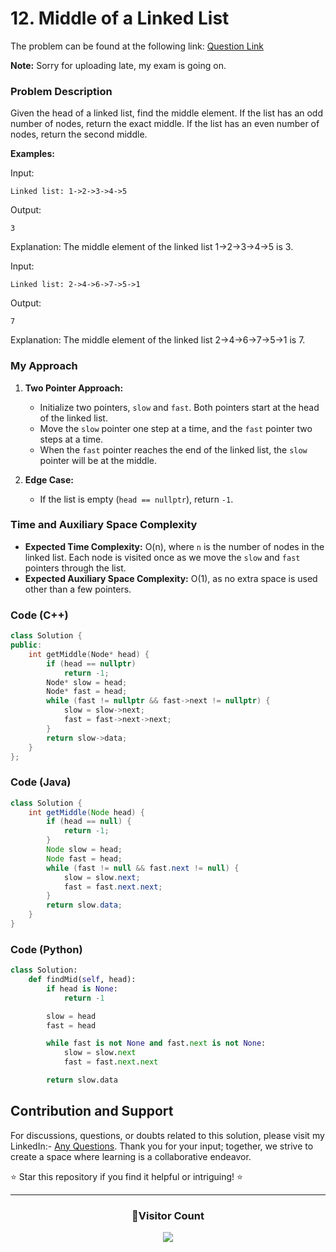 # **12. Middle of a Linked List**

The problem can be found at the following link: [Question Link](https://www.geeksforgeeks.org/problems/finding-middle-element-in-a-linked-list/11)

**Note:** Sorry for uploading late, my exam is going on.

### Problem Description

Given the head of a linked list, find the middle element. If the list has an odd number of nodes, return the exact middle. If the list has an even number of nodes, return the second middle.

**Examples:**

Input:

```
Linked list: 1->2->3->4->5
```

Output:

```
3
```

Explanation: The middle element of the linked list 1->2->3->4->5 is 3.

Input:

```
Linked list: 2->4->6->7->5->1
```

Output:

```
7
```

Explanation: The middle element of the linked list 2->4->6->7->5->1 is 7.

### My Approach

1. **Two Pointer Approach:**

   - Initialize two pointers, `slow` and `fast`. Both pointers start at the head of the linked list.
   - Move the `slow` pointer one step at a time, and the `fast` pointer two steps at a time.
   - When the `fast` pointer reaches the end of the linked list, the `slow` pointer will be at the middle.

2. **Edge Case:**
   - If the list is empty (`head == nullptr`), return `-1`.

### Time and Auxiliary Space Complexity

- **Expected Time Complexity:** O(n), where `n` is the number of nodes in the linked list. Each node is visited once as we move the `slow` and `fast` pointers through the list.
- **Expected Auxiliary Space Complexity:** O(1), as no extra space is used other than a few pointers.

### Code (C++)

```cpp
class Solution {
public:
    int getMiddle(Node* head) {
        if (head == nullptr)
            return -1;
        Node* slow = head;
        Node* fast = head;
        while (fast != nullptr && fast->next != nullptr) {
            slow = slow->next;
            fast = fast->next->next;
        }
        return slow->data;
    }
};
```

### Code (Java)

```java
class Solution {
    int getMiddle(Node head) {
        if (head == null) {
            return -1;
        }
        Node slow = head;
        Node fast = head;
        while (fast != null && fast.next != null) {
            slow = slow.next;
            fast = fast.next.next;
        }
        return slow.data;
    }
}
```

### Code (Python)

```python
class Solution:
    def findMid(self, head):
        if head is None:
            return -1

        slow = head
        fast = head

        while fast is not None and fast.next is not None:
            slow = slow.next
            fast = fast.next.next

        return slow.data
```

## Contribution and Support

For discussions, questions, or doubts related to this solution, please visit my LinkedIn:- [Any Questions](https://www.linkedin.com/in/patel-hetkumar-sandipbhai-8b110525a/). Thank you for your input; together, we strive to create a space where learning is a collaborative endeavor.

⭐ Star this repository if you find it helpful or intriguing! ⭐

---

<div align=center>
  <h3><b>📍Visitor Count</b></h3>
</div>

<p align="center" >   
  <img src="https://visitor-badge.laobi.icu/badge?page_id=Hunterdii.GeeksforGeeks-POTD" />  
</p>
